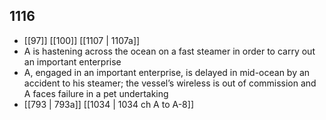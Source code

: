 ## 1116
- [[97]] [[100]] [[1107 | 1107a]] 
- A is hastening across the ocean on a fast steamer in order to carry out an important enterprise
- A, engaged in an important enterprise, is delayed in mid-ocean by an accident to his steamer; the vessel’s wireless is out of commission and A faces failure in a pet undertaking
- [[793 | 793a]] [[1034 | 1034 ch A to A-8]] 

